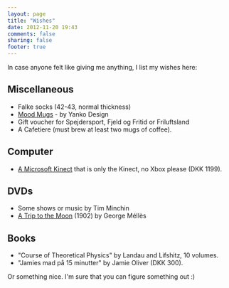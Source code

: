 ```yaml
---
layout: page
title: "Wishes"
date: 2012-11-20 19:43
comments: false
sharing: false 
footer: true
---
```


In case anyone felt like giving me anything, I list my wishes here:

Miscellaneous
-------------

* Falke socks (42-43, normal thickness)
* [Mood Mugs](http://store.yankodesign.com/all-products/mood-mugs) - by Yanko Design
* Gift voucher for Spejdersport, Fjeld og Fritid or Friluftsland
* A Cafetiere (must brew at least two mugs of coffee).

Computer
--------

* [A Microsoft Kinect](http://www.google.com/products/catalog?q=buy+kinect&hl=en&prmd=ivsun&resnum=1&biw=1280&bih=703&um=1&ie=UTF-8&cid=6853633111128295882&ei=ud8ITYeRK8aXOrzZlbEE&sa=X&oi=product_catalog_result&ct=result&resnum=1&ved=0CEsQ8wIwAA#) that is only the Kinect, no Xbox please (DKK 1199).

DVDs
----

* Some shows or music by Tim Minchin
* [A Trip to the Moon](http://en.wikipedia.org/wiki/A_Trip_to_the_Moon) (1902) by George Méllès

Books
-----

* "Course of Theoretical Physics" by Landau and Lifshitz, 10 volumes.
* "Jamies mad på 15 minutter" by Jamie Oliver (DKK 300).

Or something nice. I'm sure that you can figure something out :)
